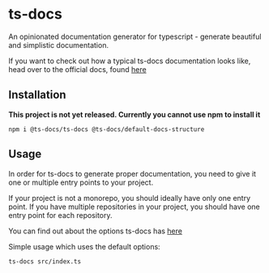# ts-docs

An opinionated documentation generator for typescript - generate beautiful and simplistic documentation. 

If you want to check out how a typical ts-docs documentation looks like, head over to the official docs, found [here](https://ts-docs.github.io/ts-docs/index.html)

## Installation

**This project is not yet released. Currently you cannot use npm to install it**

```
npm i @ts-docs/ts-docs @ts-docs/default-docs-structure
```

## Usage 

In order for ts-docs to generate proper documentation, you need to give it one or multiple entry points to your project.

If your project is not a monorepo, you should ideally have only one entry point. If you have multiple repositories in your project, you should have one entry point for each repository. 

You can find out about the options ts-docs has [here](https://ts-docs.github.io/ts-docs/pages/Guides/Options.html)

Simple usage which uses the default options:

```
ts-docs src/index.ts
```
